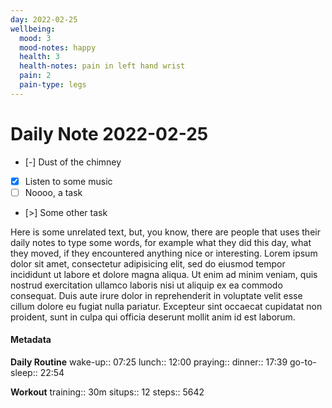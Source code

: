 ```yaml
---
day: 2022-02-25
wellbeing:
  mood: 3
  mood-notes: happy
  health: 3
  health-notes: pain in left hand wrist
  pain: 2
  pain-type: legs
---
```


# Daily Note 2022-02-25

- [-] Dust of the chimney
- [x] Listen to some music
- [ ] Noooo, a task
- [>] Some other task

Here is some unrelated text, but, you know, there are people that uses their daily notes to type some words, for example what they did this day, what they moved, if they encountered anything nice or interesting. Lorem ipsum dolor sit amet, consectetur adipisicing elit, sed do eiusmod tempor incididunt ut labore et dolore magna aliqua. Ut enim ad minim veniam, quis nostrud exercitation ullamco laboris nisi ut aliquip ex ea commodo consequat. Duis aute irure dolor in reprehenderit in voluptate velit esse cillum dolore eu fugiat nulla pariatur. Excepteur sint occaecat cupidatat non proident, sunt in culpa qui officia deserunt mollit anim id est laborum.

#### Metadata

**Daily Routine**
wake-up:: 07:25
lunch:: 12:00
praying:: 
dinner:: 17:39
go-to-sleep:: 22:54

**Workout**
training:: 30m
situps:: 12
steps:: 5642
